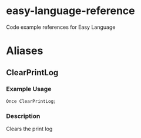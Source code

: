 # easy-language-reference
Code example references for Easy Language

# Aliases

## ClearPrintLog
### Example Usage
`Once ClearPrintLog;`
### Description
Clears the print log

